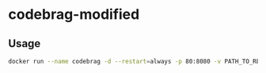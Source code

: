 codebrag-modified
===============

Usage
-----
```bash
docker run --name codebrag -d --restart=always -p 80:8080 -v PATH_TO_REPOSITORIES:/repos acdcjunior/codebrag-modified
```
